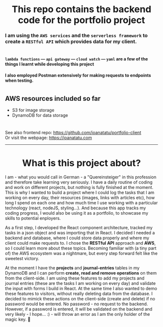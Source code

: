 <h1 align="center" style="font-size: 30px">This repo contains the backend code for the portfolio project</h1>

### I am using the `AWS services` and the `serverless framework` to create a `RESTful API` which provides data for my client.

#

#### `lambda functions` &#8212; `api gateway` &#8212; `cloud watch` &#8212; `yaml` are a few of the things I learnt while developing this project
#### I also employed Postman extensively for making requests to endpoints when testing.

#

## AWS resources included so far

-   S3 for image storage
-   DynamoDB for data storage

#

See also frontend repo: https://github.com/ioanatatu/portfolio-client \
Or visit the webpage: https://ioanatatu.com

<hr style="margin-bottom: 40px">
<h1 align="center" style="font-size: 30px">What is this project about?</h1>

I am - what you would call in German - a "Quereinsteiger" in this profession and therefore take learning very seriously. I have a daily routine of coding and work on different projects, but nothing is fully finished at the moment. This is why I wanted to build a project where I could log the tasks that I am working on every day, their resources (images, links with articles etc), how long I spend on each one and how much time I use working with a particular technology (react, nodeJS, styling...). And because this app tracks my coding progress, I would also be using it as a portfolio, to showcase my skills to potential enployers.

As a first step, I developed the React component architecture, tracked my tasks in a json object and was importing that in React. I decided I needed a backend and database, where I could store data properly and where my client could make requests to. I chose the **RESTful API** approach and **AWS**, so I could learn more about these topics. Becoming familiar with (a tiny part of) the AWS ecosystem was a nightmare, but every step forward felt like the sweetest victory.

At the moment I have the **projects** and **journal-entries** tables in my DynamoDB and I can perform **create, read and remove operations** on them from the client-side. I am using these features to add my projects and journal entries (these are the tasks I am working on every day) and validate the input with forms I build in React. At the same time I also wanted to demo these features to visitors, without really deleting data from the database. I decided to mimick these actions on the client-side (create and delete) if no password would be entered. No password - no request to the backend. However, if a password is entered, it will be validated on the backend and very likely - I hope... :) - will throw an error as I am the only holder of the magic key. 🔑
